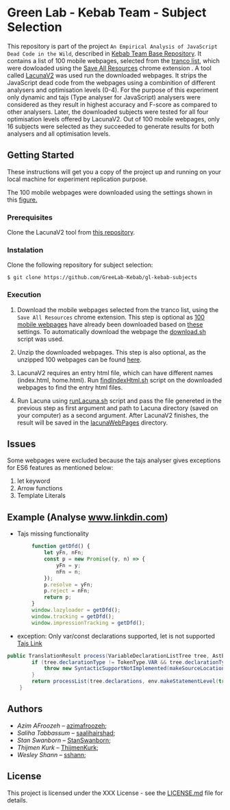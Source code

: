 # Green Lab - Kebab Team - Subject Selection

This repository is part of the project ``An Empirical Analysis of JavaScript Dead Code in the Wild``, described in [Kebab Team  Base Repository](https://github.com/GreeLab-Kebab/gl-kebab). It contains a list of 100 mobile webpages, selected from the [tranco list](https://tranco-list.eu/), which were dowloaded using the [Save All Resources](https://chrome.google.com/webstore/detail/save-all-resources/abpdnfjocnmdomablahdcfnoggeeiedb?hl=en) chrome extension . A tool called [LacunaV2](https://github.com/GreeLab-Kebab/LacunaV2) was used run the downloaded webpages. It strips the JavaScript dead code from the webpages using a combinition of different analysers and optimisation levels (0-4). For the purpose of this experiment only dynamic and tajs (Type analyser for JavaScript) analysers were considered as they result in highest accuracy and F-score as compared to other analysers. Later, the downloaded subjects were tested for all four optimisation levels offered by LacunaV2. Out of 100 mobile webpages, only 16 subjects were selected as they succeeded to generate results for both analysers and all optimisation levels.


## Getting Started

These instructions will get you a copy of the project up and running on your local machine for experiment replication purpose.

The 100 mobile webpages were downloaded using the settings shown in this [figure.](https://user-images.githubusercontent.com/35984622/67622865-000c6e00-f81f-11e9-8d10-e55122d1d652.png)

### Prerequisites

Clone the LacunaV2 tool from [this repository](https://github.com/GreeLab-Kebab/LacunaV2).

### Instalation

Clone the following repository for subject selection:

```Console
$ git clone https://github.com/GreeLab-Kebab/gl-kebab-subjects   
```

### Execution
1. Download the mobile webpages selected from the tranco list, using the ```Save All Resources``` chrome extension. This step is optional as [100 mobile webpages](https://github.com/GreeLab-Kebab/gl-kebab-subjects/tree/master/100-unzipped-webpages) have already been downloaded based on [these](https://user-images.githubusercontent.com/35984622/67622865-000c6e00-f81f-11e9-8d10-e55122d1d652.png) settings. To automatically download the webpage the [download.sh](https://github.com/GreeLab-Kebab/gl-kebab-subjects/blob/master/download.sh) script was used.

2. Unzip the downloaded webpages. This step is also optional, as the unzipped 100 webpages can be found [here](https://github.com/GreeLab-Kebab/gl-kebab-subjects/tree/master/100-unzipped-webpages).

3. LacunaV2 requires an entry html file, which can have different names (index.html, home.html). Run [findIndexHtml.sh](https://github.com/GreeLab-Kebab/gl-kebab-subjects/blob/master/findIndexHtml.sh) script on the downloaded webpages to find the entry html files.

4. Run Lacuna using [runLacuna.sh](https://github.com/GreeLab-Kebab/gl-kebab-subjects/blob/master/runLacuna.sh) script and pass the file genereted in the previous step as first argument and path to Lacuna directory (saved on your computer) as a second argument. After LacunaV2 finishes, the result will be saved in the [lacunaWebPages](https://github.com/GreeLab-Kebab/gl-kebab-subjects/tree/master/lacunaWebPages) directory.

## Issues

Some webpages were excluded because the tajs analyser gives exceptions for ES6 features as mentioned below:
1. let keyword
2. Arrow functions
3. Template Literals

## Example (Analyse www.linkdin.com)

- Tajs missing functionality
```JavaScript 
        function getDfd() {
            let yFn, nFn;
            const p = new Promise((y, n) => {
                yFn = y;
                nFn = n;
            });
            p.resolve = yFn;
            p.reject = nFn;
            return p;
        }
        window.lazyloader = getDfd();
        window.tracking = getDfd();
        window.impressionTracking = getDfd();
```
- exception: Only var/const declarations supported, let is not supported
[Tajs Link](https://github.com/cs-au-dk/TAJS/blob/a519cdd38261ba143b5f21ee917c86839c180469/src/dk/brics/tajs/js2flowgraph/FunctionBuilder.java#L1549)

```java
public TranslationResult process(VariableDeclarationListTree tree, AstEnv env) {
        if (tree.declarationType != TokenType.VAR && tree.declarationType != TokenType.CONST /* TODO: unsound to treat as var, but unlikely to be an issue in practice (GitHub #182) */) {
            throw new SyntacticSupportNotImplemented(makeSourceLocation(tree) + ": Only var/const declarations supported, " + tree.declarationType + " is not supported");
        }
        return processList(tree.declarations, env.makeStatementLevel(true));
    }
```

## Authors 

- *Azim AFroozeh* &ndash; [azimafroozeh](https://github.com/azimafroozeh);
- *Saliha Tabbassum* &ndash; [saalihairshad](https://github.com/saalihairshad); 
- *Stan Swanborn* &ndash; [StanSwanborn](https://github.com/StanSwanborn);
- *Thijmen Kurk* &ndash; [ThijmenKurk](https://github.com/ThijmenKurk);
- *Wesley Shann* &ndash; [sshann](https://github.com/sshann);

## License

This project is licensed under the XXX License - see the [LICENSE.md](LICENSE.md) file for details.





